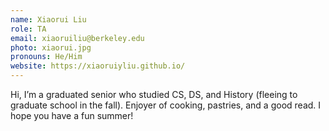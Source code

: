 ```yaml
---
name: Xiaorui Liu
role: TA
email: xiaoruiliu@berkeley.edu
photo: xiaorui.jpg
pronouns: He/Him
website: https://xiaoruiyliu.github.io/
---
```


Hi, I’m a graduated senior who studied CS, DS, and History (fleeing to graduate school in the fall). Enjoyer of cooking, pastries, and a good read. I hope you have a fun summer!
